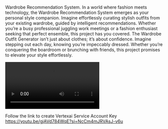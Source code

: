 Wardrobe Recommendation System. 
In a world where fashion meets technology, the Wardrobe Recommendation System emerges as your personal style companion. Imagine effortlessly curating stylish outfits from your existing wardrobe, guided by intelligent recommendations. Whether you’re a busy professional juggling work meetings or a fashion enthusiast seeking that perfect ensemble, this project has you covered. The Wardrobe Outfit Generator isn’t just about clothes; it’s about confidence. Imagine stepping out each day, knowing you’re impeccably dressed. Whether you’re conquering the boardroom or brunching with friends, this project promises to elevate your style effortlessly.

![Demonstration of the System](https://github.com/lokhandevishant/Wardrobe-Recommendation-System/blob/main/Demonstration.mp4)


Follow the link to create Vertexai Service Account Key
https://youtu.be/gjAVd784WqE?si=NcCm4mJRVAsJ-v6u